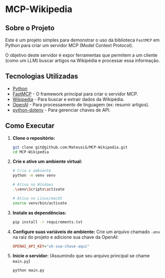# MCP-Wikipedia

## Sobre o Projeto

Este é um projeto simples para demonstrar o uso da biblioteca `FastMCP` em Python para criar um servidor MCP (Model Context Protocol).

O objetivo deste servidor é expor ferramentas que permitem a um cliente (como um LLM) buscar artigos na Wikipédia e processar essa informação.

## Tecnologias Utilizadas

* [Python](https://www.python.org/)
* [FastMCP](https://github.com/modelcontextprotocol/python-sdk) - O framework principal para criar o servidor MCP.
* [Wikipedia](https://pypi.org/project/wikipedia/) - Para buscar e extrair dados da Wikipédia.
* [OpenAI](https://pypi.org/project/openai/) - Para processamento de linguagem (ex: resumir artigos).
* [python-dotenv](https://pypi.org/project/python-dotenv/) - Para gerenciar chaves de API.

## Como Executar

1.  **Clone o repositório:**
    ```bash
    git clone git@github.com:MateusLG/MCP-Wikipedia.git
    cd MCP-Wikipedia
    ```

2.  **Crie e ative um ambiente virtual:**
    ```bash
    # Cria o ambiente
    python -m venv venv
    
    # Ativa no Windows
    .\venv\Scripts\activate
    
    # Ativa no Linux/macOS
    source venv/bin/activate
    ```

3.  **Instale as dependências:**
    ```bash
    pip install -r requirements.txt
    ```

4.  **Configure suas variáveis de ambiente:**
    Crie um arquivo chamado `.env` na raiz do projeto e adicione sua chave da OpenAI:
    ```ini
    OPENAI_API_KEY="sk-sua-chave-aqui"
    ```

5.  **Inicie o servidor:**
    (Assumindo que seu arquivo principal se chame `main.py`)
    ```bash
    python main.py
    ```